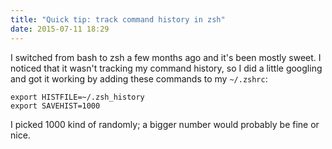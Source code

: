 ```yaml
---
title: "Quick tip: track command history in zsh"
date: 2015-07-11 18:29
---
```


I switched from bash to zsh a few months ago and it's been mostly sweet. I
noticed that it wasn't tracking my command history, so I did a little googling
and got it working by adding these commands to my `~/.zshrc`:

```
export HISTFILE=~/.zsh_history
export SAVEHIST=1000
```

I picked 1000 kind of randomly; a bigger number would probably be fine or nice.
